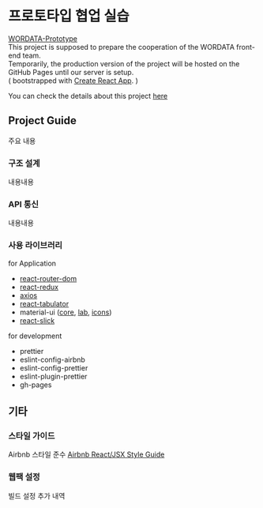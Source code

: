 # 프로토타입 협업 실습

[WORDATA-Prototype](https://goldk11.github.io/team-practice)  
This project is supposed to prepare the cooperation of the WORDATA front-end team.  
Temporarily, the production version of the project will be hosted on the GitHub Pages until our server is setup.  
 ( bootstrapped with [Create React App](https://github.com/facebook/create-react-app). )  

You can check the details about this project [here](https://kline1103.tistory.com/74?category=426769)

## Project Guide

주요 내용

### 구조 설계

내용내용

### API 통신

내용내용

### 사용 라이브러리

for Application

- [react-router-dom](https://reactrouter.com/)
- [react-redux](https://react-redux.js.org/)
- [axios](https://github.com/axios/axios)
- [react-tabulator](http://tabulator.info/docs/4.9/frameworks#react)
- material-ui ([core](https://material-ui.com/), [lab](https://material-ui.com/components/about-the-lab/), [icons](https://material-ui.com/components/icons/))
- [react-slick](https://react-slick.neostack.com/)

for development

- prettier
- eslint-config-airbnb
- eslint-config-prettier
- eslint-plugin-prettier
- gh-pages

## 기타

### 스타일 가이드

Airbnb 스타일 준수 [Airbnb React/JSX Style Guide](https://github.com/airbnb/javascript/tree/master/react)

### 웹팩 설정

빌드 설정 추가 내역

```

```
